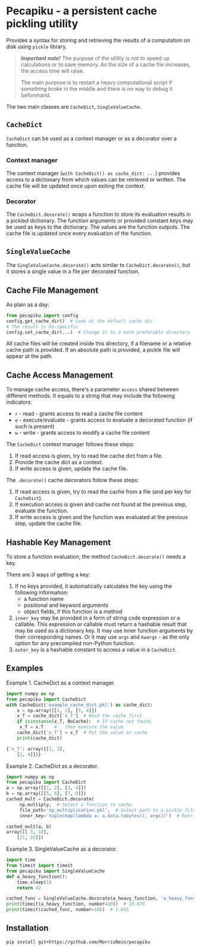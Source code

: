 # Pecapiku - a persistent cache pickling utility

Provides a syntax for storing and retrieving the results of a computation on disk using `pickle` library.

> ***Important note!*** The purpose of the utility is not to speed up calculations or to save memory. As the size
of a cache file increases, the access time will raise.
> 
> The main purpose is to restart a heavy computational script if something broke in the middle and there is no way to debug it
beforehand.

The two main classes are `CacheDict`, `SingleValueCache`.

## `CacheDict`

`CacheDict` can be used as a context manager or as a decorator over a function.

### Context manager

The context manager (`with CacheDict() as cache_dict: ...`) provides access to a dictionary from which values can be
retrieved or written. The cache file will be updated once upon exiting the context.

### Decorator

The `CacheDict.decorate()` wraps a function to store its evaluation results in a pickled dictionary. The function
arguments or provided constant keys may be used as keys to the dictionary. The values are the function outputs. The
cache file is updated once every evaluation of the function.

## `SingleValueCache`

The `SingleValueCache.decorate()` acts similar to `CacheDict.decorate()`, but it stores a single value in a file per
decorated function.

## Cache File Management

As plain as a day:
``` python
from pecapiku import config
config.get_cache_dir()  # Look at the default cache dir
# The result is OS-specific
config.set_cache_dir(...)  # Change it to a more preferable directory
```
All cache files will be created inside this directory, if a filename or a relative cache path is provided.
If an absolute path is provided, a pickle file will appear at the path.

## Cache Access Management

To manage cache access, there's a parameter `access` shared between different methods.
It equals to a string that may include the following indicators:

- ``r`` - read - grants access to read a cache file content
- ``e`` - execute/evaluate - grants access to evaluate a decorated function (if such is present)
- ``w`` - write - grants access to modify a cache file content

The `CacheDict` context manager follows these steps:

1. If read access is given, try to read the cache dict from a file.
2. Provide the cache dict as a context.
3. If write access is given, update the cache file.

The `.decorate()` cache decorators follow these steps:

1. If read access is given, try to read the cache from a file (and per key for `CacheDict`).
2. If execution access is given and cache not found at the previous step, evaluate the function.
3. If write access is given and the function was evaluated at the previous step, update the cache file.

## Hashable Key Management

To store a function evaluation, the method `CacheDict.decorate()` needs a key.

There are 3 ways of getting a key:

1. If no keys provided, it automatically calculates the key using the following information:
    - a function name
    - positional and keyword arguments
    - object fields, if this function is a method
2. `inner_key` may be provided in a form of string code expression or a callable.
This expression or callable must return a hashable result that may be used as a dictionary key.
It may use inner function arguments by their corresponding names.
Or it may use `args` and `kwargs` - as the only option for any precompiled non-Python function.
3. `outer_key` is a hashable constant to access a value in a `CacheDict`.

 ## Examples

 Example 1. CacheDict as a context manager.
``` python
import numpy as np
from pecapiku import CacheDict
with CacheDict('example_cache_dict.pkl') as cache_dict:
    x = np.array([[1, 2], [3, 4]])
    x_T = cache_dict['x_T']  # Read the cache first
    if isinstance(x_T, NoCache):  # If cache not found,
     x_T = x.T    #   then execute the value
    cache_dict['x_T'] = x_T  # Put the value in cache
    print(cache_dict)

{'x_T': array([[1, 3],
    [2, 4]])}
```
Example 2. CacheDict as a decorator.
``` python
import numpy as np
from pecapiku import CacheDict
a = np.array([[1, 2], [3, 4]])
b = np.array([[5, 6], [7, 8]])
cached_mult = CacheDict.decorate(
     np.multiply,  # Select a function to cache.
     file_path='np_multiplication.pkl',  # Select path to a pickle file.
     inner_key='tuple(map(lambda a: a.data.tobytes(), args))')  # Retrieve hashable representation of args.

cached_mult(a, b)
array([[ 5, 12],
    [21, 32]])
```
Example 3. SingleValueCache as a decorator.
``` python
import time
from timeit import timeit
from pecapiku import SingleValueCache
def a_heavy_function():
    time.sleep(1)
    return 42

cached_func = SingleValueCache.decorate(a_heavy_function, 'a_heavy_function.pkl')
print(timeit(a_heavy_function, number=10))  # 10.070
print(timeit(cached_func, number=10))  # 1.015
```
## Installation

`pip install git+https://github.com/MorrisNein/pecapiku`

